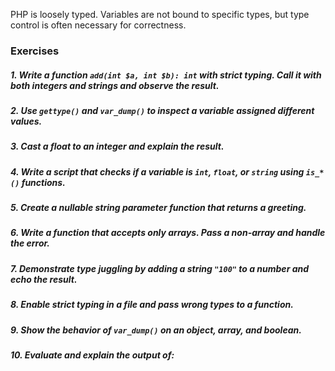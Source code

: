 PHP is loosely typed. Variables are not bound to specific types, but type control is often necessary for correctness.

### **Exercises**

##### 1. Write a function `add(int $a, int $b): int` with strict typing. Call it with both integers and strings and observe the result.

##### 2. Use `gettype()` and `var_dump()` to inspect a variable assigned different values.

##### 3. Cast a float to an integer and explain the result.

##### 4. Write a script that checks if a variable is `int`, `float`, or `string` using `is_*()` functions.

##### 5. Create a nullable string parameter function that returns a greeting.

##### 6. Write a function that accepts only arrays. Pass a non-array and handle the error.

##### 7. Demonstrate type juggling by adding a string `"100"` to a number and echo the result.

##### 8. Enable strict typing in a file and pass wrong types to a function.

##### 9. Show the behavior of `var_dump()` on an object, array, and boolean.

##### 10. Evaluate and explain the output of: